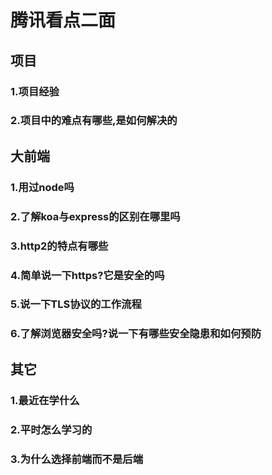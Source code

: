 # 腾讯看点二面
## 项目
### 1.项目经验
### 2.项目中的难点有哪些,是如何解决的

## 大前端
### 1.用过node吗
### 2.了解koa与express的区别在哪里吗
### 3.http2的特点有哪些
### 4.简单说一下https?它是安全的吗
### 5.说一下TLS协议的工作流程
### 6.了解浏览器安全吗?说一下有哪些安全隐患和如何预防

## 其它
### 1.最近在学什么
### 2.平时怎么学习的
### 3.为什么选择前端而不是后端